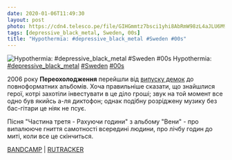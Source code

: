 ```yaml
---
date: 2020-01-06T11:49:30
layout: post
photo: https://cdn4.telesco.pe/file/GIHGmmtz7bsci1yhi8AbRmW98zL4aJLU6M94-VVI7UBfBZuXxbcq0x2NIhicLgRggnVSNXoamkF-QB8xE2c3PbF6Vl6GIo0yrfUgd5gB-vbGETTyNETxQxIFoCX83vOyCIAsCGNwpTCGgTsozJVXXRoz9_7yNBrfrky93nTrbL2US4CON_QtE3ocMkPyh9Spj_L17weN3bUCp2YpB9RphfcmEyJrO-3wXHyOlx10vF98l5MCuMcmXmvr5Y8AatjlYQbJAhdI90YL8-QfxBg6i2SBPiYwNoVmekcapc6uCrjHWHkSn_gcoS_Mz7r_nr2bPKfB4aKd7CAtPNTIHOqqYw.jpg
tags: [depressive_black_metal, Sweden, 00s]
title: "Hypothermia: #depressive_black_metal #Sweden #00s"
---
```

![Hypothermia: #depressive_black_metal #Sweden #00s](https://cdn4.telesco.pe/file/GIHGmmtz7bsci1yhi8AbRmW98zL4aJLU6M94-VVI7UBfBZuXxbcq0x2NIhicLgRggnVSNXoamkF-QB8xE2c3PbF6Vl6GIo0yrfUgd5gB-vbGETTyNETxQxIFoCX83vOyCIAsCGNwpTCGgTsozJVXXRoz9_7yNBrfrky93nTrbL2US4CON_QtE3ocMkPyh9Spj_L17weN3bUCp2YpB9RphfcmEyJrO-3wXHyOlx10vF98l5MCuMcmXmvr5Y8AatjlYQbJAhdI90YL8-QfxBg6i2SBPiYwNoVmekcapc6uCrjHWHkSn_gcoS_Mz7r_nr2bPKfB4aKd7CAtPNTIHOqqYw.jpg)
Hypothermia: [#depressive_black_metal](/tags/#depressive_black_metal) [#Sweden](/tags/#Sweden) [#00s](/tags/#00s)

2006 року **Переохолодження** перейшли від [випуску демок](/2019-12-23-hypothermia--depressive-black-metal-sweden-swedish) до повноформатних альбомів. Хоча правильніше сказати, що знайшлися герої, котрі захотіли інвестувати в це діло гроші; звук на той момент все одно був якийсь а-ля диктофон; однак подібну розріджену музику без бас-гітари це ніяк не псує.

Пісня &quot;Частина третя - Рахуючи години&quot; з альбому &quot;Вени&quot; - про випалююче гниття самотності всередині людини, про лічбу годин до миті, коли все це скінчиться.

[BANDCAMP](https://vemodsorkestern.bandcamp.com/album/veins) \| [RUTRACKER](https://rutracker.org/forum/viewtopic.php?t=3255066)